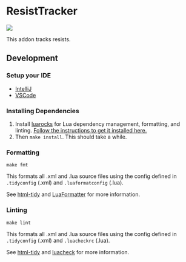 # ResistTracker

[![](https://img.shields.io/github/v/release/Dr-Evans/ResistTracker?display_name=tag&include_prereleases)](https://github.com/Dr-Evans/ResistTracker/releases)

This addon tracks resists.

## Development

### Setup your IDE

- [IntelliJ](https://github.com/Ellypse/IntelliJ-IDEA-Lua-IDE-WoW-API/wiki)
- [VSCode](https://github.com/Ketho/vscode-wow-api)

### Installing Dependencies
1. Install [luarocks](https://luarocks.org/) for Lua dependency management, formatting, and linting. [Follow the instructions to get it installed here.](https://github.com/luarocks/luarocks/wiki/Download)
2. Then `make install`. This should take a while.

### Formatting
`make fmt`

This formats all .xml and .lua source files using the config defined in `.tidyconfig` (.xml) and `.luaformatconfig` (.lua).  

See [html-tidy](https://www.html-tidy.org/) and [LuaFormatter](https://github.com/Koihik/LuaFormatter) for more information.

### Linting
`make lint`

This formats all .xml and .lua source files using the config defined in `.tidyconfig` (.xml) and `.luacheckrc` (.lua).  

See [html-tidy](https://www.html-tidy.org/) and [luacheck](https://github.com/mpeterv/luacheck) for more information.